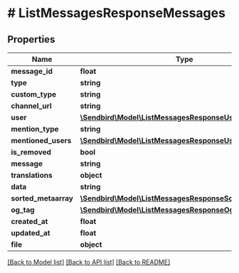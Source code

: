 # # ListMessagesResponseMessages

## Properties

Name | Type | Description | Notes
------------ | ------------- | ------------- | -------------
**message_id** | **float** |  | [optional]
**type** | **string** |  | [optional]
**custom_type** | **string** |  | [optional]
**channel_url** | **string** |  | [optional]
**user** | [**\Sendbird\Model\ListMessagesResponseUser**](ListMessagesResponseUser.md) |  | [optional]
**mention_type** | **string** |  | [optional]
**mentioned_users** | [**\Sendbird\Model\ListMessagesResponseUser[]**](ListMessagesResponseUser.md) |  | [optional]
**is_removed** | **bool** |  | [optional]
**message** | **string** |  | [optional]
**translations** | **object** |  | [optional]
**data** | **string** |  | [optional]
**sorted_metaarray** | [**\Sendbird\Model\ListMessagesResponseSortedMetaarray[]**](ListMessagesResponseSortedMetaarray.md) |  | [optional]
**og_tag** | [**\Sendbird\Model\ListMessagesResponseOgTag**](ListMessagesResponseOgTag.md) |  | [optional]
**created_at** | **float** |  | [optional]
**updated_at** | **float** |  | [optional]
**file** | **object** |  | [optional]

[[Back to Model list]](../../README.md#models) [[Back to API list]](../../README.md#endpoints) [[Back to README]](../../README.md)
